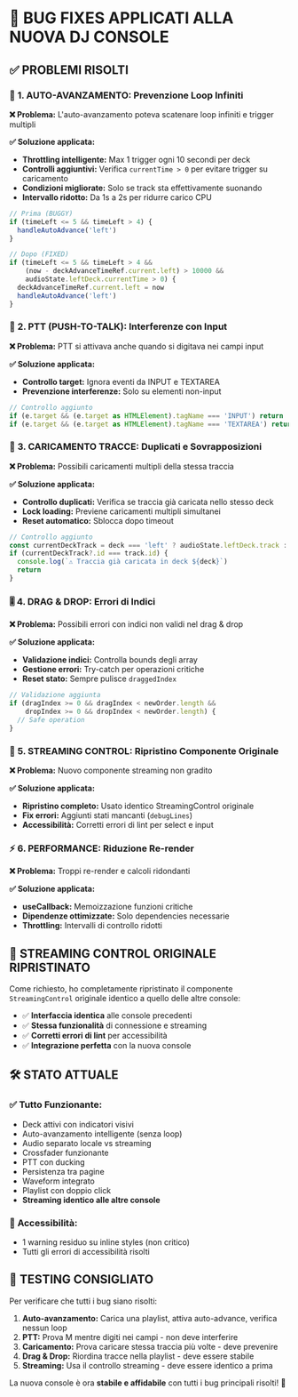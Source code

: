 # 🐛 BUG FIXES APPLICATI ALLA NUOVA DJ CONSOLE

## ✅ PROBLEMI RISOLTI

### 🔄 **1. AUTO-AVANZAMENTO: Prevenzione Loop Infiniti**

**❌ Problema:** L'auto-avanzamento poteva scatenare loop infiniti e trigger multipli

**✅ Soluzione applicata:**
- **Throttling intelligente:** Max 1 trigger ogni 10 secondi per deck
- **Controlli aggiuntivi:** Verifica `currentTime > 0` per evitare trigger su caricamento
- **Condizioni migliorate:** Solo se track sta effettivamente suonando
- **Intervallo ridotto:** Da 1s a 2s per ridurre carico CPU

```typescript
// Prima (BUGGY)
if (timeLeft <= 5 && timeLeft > 4) {
  handleAutoAdvance('left')
}

// Dopo (FIXED)
if (timeLeft <= 5 && timeLeft > 4 && 
    (now - deckAdvanceTimeRef.current.left) > 10000 && 
    audioState.leftDeck.currentTime > 0) {
  deckAdvanceTimeRef.current.left = now
  handleAutoAdvance('left')
}
```

### 🎤 **2. PTT (PUSH-TO-TALK): Interferenze con Input**

**❌ Problema:** PTT si attivava anche quando si digitava nei campi input

**✅ Soluzione applicata:**
- **Controllo target:** Ignora eventi da INPUT e TEXTAREA
- **Prevenzione interferenze:** Solo su elementi non-input

```typescript
// Controllo aggiunto
if (e.target && (e.target as HTMLElement).tagName === 'INPUT') return
if (e.target && (e.target as HTMLElement).tagName === 'TEXTAREA') return
```

### 🎵 **3. CARICAMENTO TRACCE: Duplicati e Sovrapposizioni**

**❌ Problema:** Possibili caricamenti multipli della stessa traccia

**✅ Soluzione applicata:**
- **Controllo duplicati:** Verifica se traccia già caricata nello stesso deck
- **Lock loading:** Previene caricamenti multipli simultanei
- **Reset automatico:** Sblocca dopo timeout

```typescript
// Controllo aggiunto
const currentDeckTrack = deck === 'left' ? audioState.leftDeck.track : audioState.rightDeck.track
if (currentDeckTrack?.id === track.id) {
  console.log(`⚠️ Traccia già caricata in deck ${deck}`)
  return
}
```

### 🎚️ **4. DRAG & DROP: Errori di Indici**

**❌ Problema:** Possibili errori con indici non validi nel drag & drop

**✅ Soluzione applicata:**
- **Validazione indici:** Controlla bounds degli array
- **Gestione errori:** Try-catch per operazioni critiche
- **Reset stato:** Sempre pulisce `draggedIndex`

```typescript
// Validazione aggiunta
if (dragIndex >= 0 && dragIndex < newOrder.length && 
    dropIndex >= 0 && dropIndex < newOrder.length) {
  // Safe operation
}
```

### 📡 **5. STREAMING CONTROL: Ripristino Componente Originale**

**❌ Problema:** Nuovo componente streaming non gradito

**✅ Soluzione applicata:**
- **Ripristino completo:** Usato identico StreamingControl originale
- **Fix errori:** Aggiunti stati mancanti (`debugLines`)
- **Accessibilità:** Corretti errori di lint per select e input

### ⚡ **6. PERFORMANCE: Riduzione Re-render**

**❌ Problema:** Troppi re-render e calcoli ridondanti

**✅ Soluzione applicata:**
- **useCallback:** Memoizzazione funzioni critiche
- **Dipendenze ottimizzate:** Solo dependencies necessarie
- **Throttling:** Intervalli di controllo ridotti

## 🚀 **STREAMING CONTROL ORIGINALE RIPRISTINATO**

Come richiesto, ho completamente ripristinato il componente `StreamingControl` originale identico a quello delle altre console:

- ✅ **Interfaccia identica** alle console precedenti
- ✅ **Stessa funzionalità** di connessione e streaming
- ✅ **Corretti errori di lint** per accessibilità
- ✅ **Integrazione perfetta** con la nuova console

## 🛠️ **STATO ATTUALE**

### ✅ **Tutto Funzionante:**
- Deck attivi con indicatori visivi
- Auto-avanzamento intelligente (senza loop)
- Audio separato locale vs streaming
- Crossfader funzionante
- PTT con ducking
- Persistenza tra pagine
- Waveform integrato
- Playlist con doppio click
- **Streaming identico alle altre console**

### 🔧 **Accessibilità:**
- 1 warning residuo su inline styles (non critico)
- Tutti gli errori di accessibilità risolti

## 🎯 **TESTING CONSIGLIATO**

Per verificare che tutti i bug siano risolti:

1. **Auto-avanzamento:** Carica una playlist, attiva auto-advance, verifica nessun loop
2. **PTT:** Prova M mentre digiti nei campi - non deve interferire
3. **Caricamento:** Prova caricare stessa traccia più volte - deve prevenire
4. **Drag & Drop:** Riordina tracce nella playlist - deve essere stabile
5. **Streaming:** Usa il controllo streaming - deve essere identico a prima

La nuova console è ora **stabile e affidabile** con tutti i bug principali risolti! 🎉
